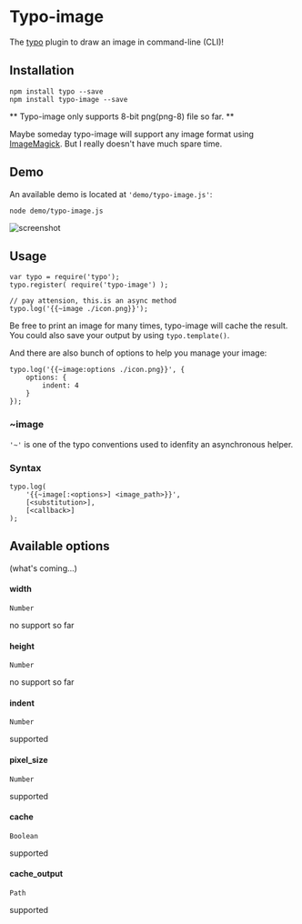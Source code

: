 # Typo-image

The [typo](https://github.com/kaelzhang/typo) plugin to draw an image in command-line (CLI)!

## Installation

	npm install typo --save
	npm install typo-image --save

** Typo-image only supports 8-bit png(png-8) file so far. ** 

Maybe someday typo-image will support any image format using [ImageMagick](http://www.imagemagick.org). But I really doesn't have much spare time.

## Demo
An available demo is located at `'demo/typo-image.js'`:

	node demo/typo-image.js

![screenshot](https://raw.github.com/kaelzhang/typo-image/master/demo/screenshot.png)
	
## Usage
	
	var typo = require('typo');
	typo.register( require('typo-image') );
	
	// pay attension, this.is an async method 
	typo.log('{{~image ./icon.png}}');
	
Be free to print an image for many times, typo-image will cache the result. You could also save your output by using `typo.template()`.

	
And there are also bunch of options to help you manage your image:

	typo.log('{{~image:options ./icon.png}}', {
		options: {
			indent: 4
		}
	});
	
### ~image 

`'~'` is one of the typo conventions used to idenfity an asynchronous helper. 

### Syntax
	
	typo.log(
		'{{~image[:<options>] <image_path>}}', 
		[<substitution>], 
		[<callback>]
	);

	

	
## Available options

(what's coming...)

#### width
`Number`

no support so far

#### height
`Number`

no support so far

#### indent
`Number`

supported

#### pixel_size
`Number`

supported

#### cache
`Boolean`

supported

#### cache_output
`Path`

supported